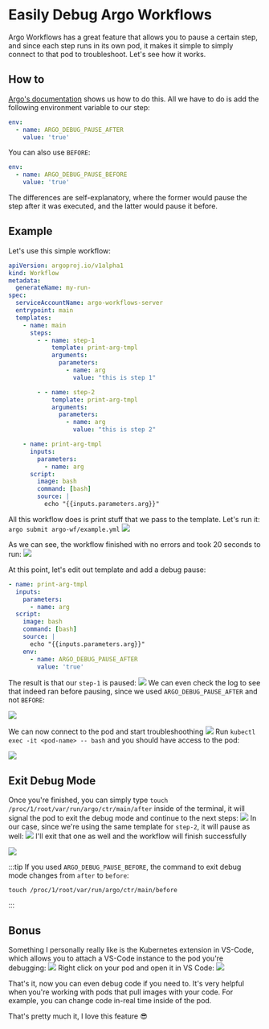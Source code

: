 # Easily Debug Argo Workflows
Argo Workflows has a great feature that allows you to pause a certain step, and since each step runs in its own pod, it makes it simple to simply connect to that pod to troubleshoot.
Let's see how it works.

## How to
[Argo's documentation](https://argo-workflows.readthedocs.io/en/latest/debug-pause/) shows us how to do this. All we have to do is add the following environment variable to our step:
```yaml
env:
  - name: ARGO_DEBUG_PAUSE_AFTER
    value: 'true'
```
You can also use `BEFORE`:
```yaml
env:
  - name: ARGO_DEBUG_PAUSE_BEFORE
    value: 'true'
```
The differences are self-explanatory, where the former would pause the step after it was executed, and the latter would pause it before.

## Example
Let's use this simple workflow:
```yaml title="argo-wf/example.yml"
apiVersion: argoproj.io/v1alpha1
kind: Workflow
metadata:
  generateName: my-run-
spec:
  serviceAccountName: argo-workflows-server
  entrypoint: main
  templates:
    - name: main
      steps:
        - - name: step-1
            template: print-arg-tmpl
            arguments:
              parameters:
                - name: arg
                  value: "this is step 1"

        - - name: step-2
            template: print-arg-tmpl
            arguments:
              parameters:
                - name: arg
                  value: "this is step 2"

    - name: print-arg-tmpl
      inputs:
        parameters:
          - name: arg
      script:
        image: bash
        command: [bash]
        source: |
          echo "{{inputs.parameters.arg}}"

```

All this workflow does is print stuff that we pass to the template. Let's run it: `argo submit argo-wf/example.yml`
![](images/run1.png)

As we can see, the workflow finished with no errors and took 20 seconds to run:
![](images/result1.png)

At this point, let's edit out template and add a debug pause:
```yaml title="argo-wf/example.yml"
- name: print-arg-tmpl
  inputs:
    parameters:
      - name: arg
  script:
    image: bash
    command: [bash]
    source: |
      echo "{{inputs.parameters.arg}}"
    env:
      - name: ARGO_DEBUG_PAUSE_AFTER
        value: 'true'
```
The result is that our `step-1` is paused:
![](images/pause1.png)
We can even check the log to see that indeed ran before pausing, since we used `ARGO_DEBUG_PAUSE_AFTER` and not `BEFORE`:

![](images/log1.png)

We can now connect to the pod and start troubleshoothing
![](images/copy-pod-name.png)
Run `kubectl exec -it <pod-name> -- bash` and you should have access to the pod:

![](images/k-exec-pod.png)

## Exit Debug Mode
Once you're finished, you can simply type `touch /proc/1/root/var/run/argo/ctr/main/after` inside of the terminal, it will signal the pod to exit the debug mode and continue to the next steps:
![](images/exit-debug.png)
In our case, since we're using the same template for `step-2`, it will pause as well:
![](images/pause2.png)
I'll exit that one as well and the workflow will finish successfully

![](images/result2.png)

:::tip
If you used `ARGO_DEBUG_PAUSE_BEFORE`, the command to exit debug mode changes from `after` to `before`:
```
touch /proc/1/root/var/run/argo/ctr/main/before
```
:::

## Bonus
Something I personally really like is the Kubernetes extension in VS-Code, which allows you to attach a VS-Code instance to the pod you're debugging:
![](images/vs-code1.png)
Right click on your pod and open it in VS Code:
![](images/vs-code2.png)

That's it, now you can even debug code if you need to. It's very helpful when you're working with pods that pull images with your code. For example, you can change code in-real time inside of the pod.

That's pretty much it, I love this feature 😎

